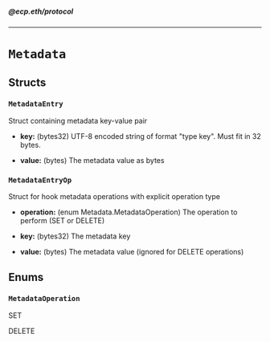 ##### @ecp.eth/protocol

----

# `Metadata`





## Structs

### `MetadataEntry`

Struct containing metadata key-value pair





- **key:** (bytes32) UTF-8 encoded string of format "type key". Must fit in 32 bytes.



- **value:** (bytes) The metadata value as bytes


### `MetadataEntryOp`

Struct for hook metadata operations with explicit operation type





- **operation:** (enum Metadata.MetadataOperation) The operation to perform (SET or DELETE)



- **key:** (bytes32) The metadata key



- **value:** (bytes) The metadata value (ignored for DELETE operations)









## Enums

### `MetadataOperation`


SET


DELETE


